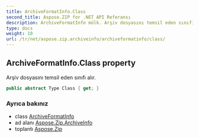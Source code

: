 ```yaml
---
title: ArchiveFormatInfo.Class
second_title: Aspose.ZIP for .NET API Referansı
description: ArchiveFormatInfo mülk. Arşiv dosyasını temsil eden sınıfı alır.
type: docs
weight: 10
url: /tr/net/aspose.zip.archiveinfo/archiveformatinfo/class/
---
```

## ArchiveFormatInfo.Class property

Arşiv dosyasını temsil eden sınıfı alır.

```csharp
public abstract Type Class { get; }
```

### Ayrıca bakınız

* class [ArchiveFormatInfo](../)
* ad alanı [Aspose.Zip.ArchiveInfo](../../archiveformatinfo/)
* toplantı [Aspose.Zip](../../../)


